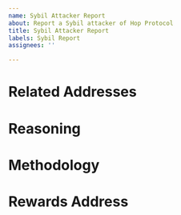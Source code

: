```yaml
---
name: Sybil Attacker Report
about: Report a Sybil attacker of Hop Protocol
title: Sybil Attacker Report
labels: Sybil Report
assignees: ''

---
```


# Related Addresses

<!--
Provide a list of related addresses that are currently eligible for the Hop bridge user airdrop. Reports related to the Hop liquidity provider airdrop will not be considered since the liquidity provider airdrop was based on the amount and time liquidity was provided and does not need Sybil resistance.

The list must contain at least 20 eligible addresses at the time of review or it will not be considered. The eligible address list can be found here: https://raw.githubusercontent.com/hop-protocol/hop-airdrop/master/src/data/eligibleAddresses.txt. Reports will be evaluated on a first-come, first-serve basis.

Example:
```
0x0000000000000000000000000000000000000001
0x0000000000000000000000000000000000000002
0x0000000000000000000000000000000000000003
0x0000000000000000000000000000000000000004
```
-->

# Reasoning

<!--
Describe how the addresses are related with as much detail as possible.

Example:

All addresses called `swapAndSend` on Polygon between 1:30pm UTC and 2:30pm UTC on January 9th and then called `swapAndSend` on Arbitrum between 13:00pm UTC and 14:00pm UTC on January 13th in the exact same sequence. All addresses also interact with Zapper on Polygon and hold a “Governance Toucan" on Arbitrum.
-->

# Methodology

<!--
Explain the method used to discover the addresses and provide proof that they are all related and likely operated by a single individual/entity with a high degree of probability. Self-reports can simply include a signature of "HOP_SYBIL_REPORT" by each reported address. The methodology should be easy to verify or the report will not be considered. Please, also include links to any additional materials you’d like to provide like a github repo containing the script used to uncover the reported addresses.

Example:

The reported addresses were discovered by building a dataset of addresses that interacted with hop and when they made certain transactions and then using an algorithm to identify repeating patterns in the order of those interactions.

Address interaction pattern analyzer:

https://github.com/my-interaction-analyzer
-->

# Rewards Address

<!--
Please provide an address or ENS name that will receive any rewards earned from this submission.

Example:
0x0000000000000000000000000000000000000009
-->
